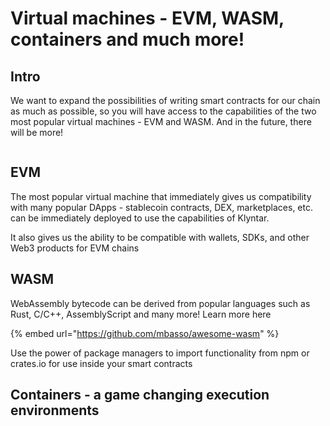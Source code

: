 # Virtual machines - EVM, WASM, containers and much more!

## Intro

We want to expand the possibilities of writing smart contracts for our chain as much as possible, so you will have access to the capabilities of the two most popular virtual machines - EVM and WASM. And in the future, there will be more!

<figure><img src="../.gitbook/assets/Frame 29.png" alt=""><figcaption></figcaption></figure>

## EVM

The most popular virtual machine that immediately gives us compatibility with many popular DApps - stablecoin contracts, DEX, marketplaces, etc. can be immediately deployed to use the capabilities of Klyntar.

It also gives us the ability to be compatible with wallets, SDKs, and other Web3 products for EVM chains

## WASM

WebAssembly bytecode can be derived from popular languages ​​such as Rust, C/C++, AssemblyScript and many more! Learn more here

{% embed url="https://github.com/mbasso/awesome-wasm" %}

Use the power of package managers to import functionality from npm or crates.io for use inside your smart contracts

## Containers - a game changing execution environments
